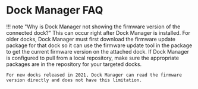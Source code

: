 # Dock Manager FAQ

!!! note "Why is Dock Manager not showing the firmware version of the connected dock?"
    This can occur right after Dock Manager is installed.  For older docks, Dock Manager must first download the firmware update package for that dock so it can use the firmware update tool in the package to get the current firmware version on the attached dock. If Dock Manager is configured to pull from a local repository, make sure the appropriate packages are in the repository for your targeted docks.

    For new docks released in 2021, Dock Manager can read the firmware version directly and does not have this limitation. 
